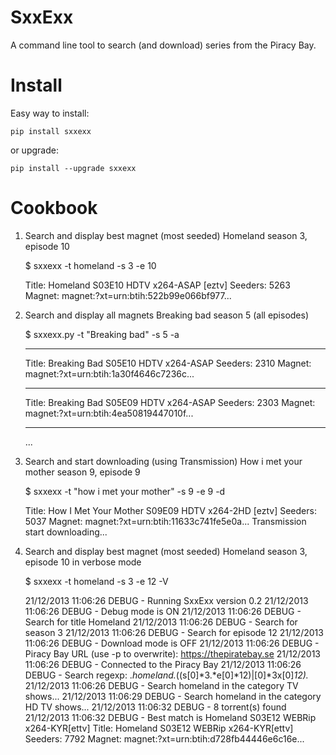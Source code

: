 SxxExx
======

A command line tool to search (and download) series from the Piracy Bay.

# Install 

Easy way to install:

    pip install sxxexx

or upgrade:

    pip install --upgrade sxxexx

# Cookbook

1) Search and display best magnet (most seeded) Homeland season 3, episode 10

    $ sxxexx -t homeland -s 3 -e 10
    
    Title:   Homeland S03E10 HDTV x264-ASAP [eztv]
    Seeders: 5263
    Magnet:  magnet:?xt=urn:btih:522b99e066bf977...


2) Search and display all magnets Breaking bad season 5 (all episodes)

    $ sxxexx.py -t "Breaking bad" -s 5 -a

    *******************************************************************************
    Title:   Breaking Bad S05E10 HDTV x264-ASAP
    Seeders: 2310
    Magnet:  magnet:?xt=urn:btih:1a30f4646c7236c...
    *******************************************************************************
    Title:   Breaking Bad S05E09 HDTV x264-ASAP
    Seeders: 2303
    Magnet:  magnet:?xt=urn:btih:4ea50819447010f...
    *******************************************************************************
    ...


3) Search and start downloading (using Transmission) How i met your mother season 9, episode 9

    $ sxxexx -t "how i met your mother" -s 9 -e 9 -d

    Title:   How I Met Your Mother S09E09 HDTV x264-2HD [eztv]
    Seeders: 5037
    Magnet:  magnet:?xt=urn:btih:11633c741fe5e0a...
    Transmission start downloading...


4) Search and display best magnet (most seeded) Homeland season 3, episode 10 in verbose mode

    $ sxxexx -t homeland -s 3 -e 12 -V

    21/12/2013 11:06:26 DEBUG - Running SxxExx version 0.2
    21/12/2013 11:06:26 DEBUG - Debug mode is ON
    21/12/2013 11:06:26 DEBUG - Search for title Homeland
    21/12/2013 11:06:26 DEBUG - Search for season 3
    21/12/2013 11:06:26 DEBUG - Search for episode 12
    21/12/2013 11:06:26 DEBUG - Download mode is OFF
    21/12/2013 11:06:26 DEBUG - Piracy Bay URL (use -p to overwrite): https://thepiratebay.se
    21/12/2013 11:06:26 DEBUG - Connected to the Piracy Bay
    21/12/2013 11:06:26 DEBUG - Search regexp: .*homeland.*((s[0]*3.*e[0]*12)|[0]*3x[0]*12).*
    21/12/2013 11:06:26 DEBUG - Search homeland in the category TV shows...
    21/12/2013 11:06:29 DEBUG - Search homeland in the category HD TV shows...
    21/12/2013 11:06:32 DEBUG - 8 torrent(s) found
    21/12/2013 11:06:32 DEBUG - Best match is Homeland S03E12 WEBRip x264-KYR[ettv]
    Title:   Homeland S03E12 WEBRip x264-KYR[ettv]
    Seeders: 7792
    Magnet:  magnet:?xt=urn:btih:d728fb44446e6c16e...

